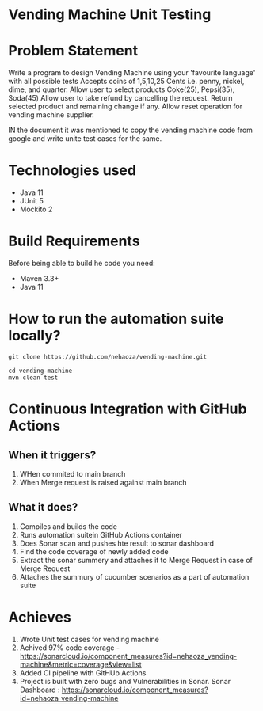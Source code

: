 **Vending Machine Unit Testing**
===
# **Problem Statement**
Write a program to design Vending Machine using your 'favourite language' with all possible tests
Accepts coins of 1,5,10,25 Cents i.e. penny, nickel, dime, and quarter.
Allow user to select products Coke(25), Pepsi(35), Soda(45)
Allow user to take refund by cancelling the request.
Return selected product and remaining change if any.
Allow reset operation for vending machine supplier.

IN the document it was mentioned to copy the vending machine code from google and write unite test cases for the same.

# **Technologies used**

- Java 11
- JUnit 5
- Mockito 2

# **Build Requirements**
Before being able to build he code you need:
- Maven 3.3+
- Java 11

# **How to run the automation suite locally?**
````
git clone https://github.com/nehaoza/vending-machine.git

cd vending-machine
mvn clean test
````

# **Continuous Integration with GitHub Actions**

## **When it triggers?**
1. WHen commited to main branch
2. When Merge request is raised against main branch

## **What it does?**
1. Compiles and builds the code
2. Runs automation suitein GitHub Actions container
3. Does Sonar scan and pushes hte result to sonar dashboard
4. Find the code coverage of newly added code
5. Extract the sonar summery and attaches it to Merge Request in case of Merge Request
6. Attaches the summury of cucumber scenarios as a part of automation suite


# **Achieves**

1. Wrote Unit test cases for vending machine
2. Achived 97% code coverage - https://sonarcloud.io/component_measures?id=nehaoza_vending-machine&metric=coverage&view=list 
2. Added CI pipeline with GitHUb Actions
3. Project is built with zero bugs and Vulnerabilities in Sonar. 
Sonar Dashboard : https://sonarcloud.io/component_measures?id=nehaoza_vending-machine
